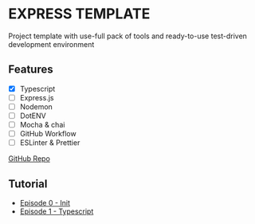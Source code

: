 # EXPRESS TEMPLATE

Project template with use-full pack of tools and ready-to-use test-driven development environment

## Features
- [x] Typescript
- [ ] Express.js
- [ ] Nodemon
- [ ] DotENV
- [ ] Mocha & chai
- [ ] GitHub Workflow
- [ ] ESLinter & Prettier

[GitHub Repo](https://github.com/MateoDi9z/express-template)

## Tutorial
- [Episode 0 - Init](./how-to/%5B0%5D%20Init.md)
- [Episode 1 - Typescript](./how-to/%5B1%5D%20Typescript.md)